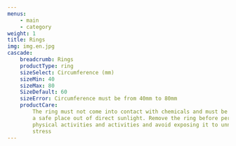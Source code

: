 ```yaml
---
menus:
    - main
    - category
weight: 1
title: Rings
img: img.en.jpg
cascade:
    breadcrumb: Rings
    productType: ring
    sizeSelect: Circumference (mm)
    sizeMin: 40
    sizeMax: 80
    SizeDefault: 60
    sizeError: Circumference must be from 40mm to 80mm
    productCare:
        The ring must not come into contact with chemicals and must be stored in
        a safe place out of direct sunlight. Remove the ring before performing
        physical activities and activities and avoid exposing it to unnecessary
        stress
---
```

